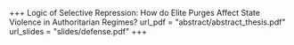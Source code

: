 +++
Logic of Selective Repression: How do Elite Purges Affect State Violence in Authoritarian Regimes?
url_pdf = "abstract/abstract_thesis.pdf"
url_slides = "slides/defense.pdf"
+++
